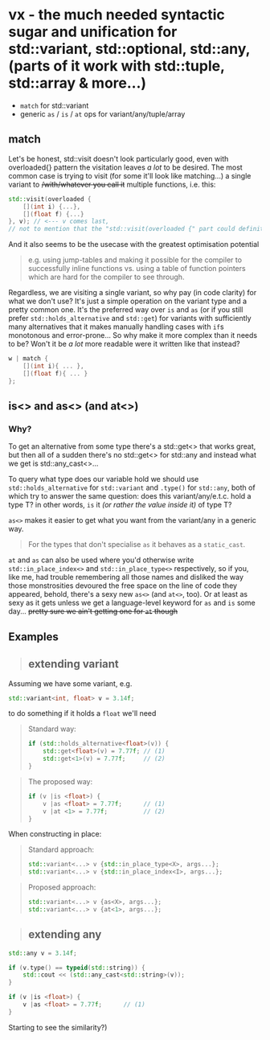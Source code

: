 # vx - the much needed syntactic sugar and unification for std::variant, std::optional, std::any, (parts of it work with std::tuple, std::array & more...)

 - `match` for std::variant 
 - generic `as` / `is` / `at` ops for variant/any/tuple/array

## match
Let's be honest, std::visit doesn't look particularly good, even with overloaded{} pattern the visitation leaves *a lot* to be desired. The most common case is trying to visit (for some it'll look like matching...) a single variant to ~~/with/whatever you call it~~ multiple functions, i.e. this:
```C++
std::visit(overloaded {
    [](int i) {...},
    [](float f) {...}
}, v); // <--- v comes last,
// not to mention that the "std::visit(overloaded {" part could definitely be better...
```
And it also seems to be the usecase with the greatest optimisation potential 
> e.g. using jump-tables and making it possible for the compiler to successfully inline functions vs. using a table of function pointers which are hard for the compiler to see through.

Regardless, we are visiting a single variant, so why pay (in code clarity) for what we don't use?
It's just a simple operation on the variant type and a pretty common one. It's the preferred way over `is` and `as` (or if you still prefer `std::holds_alternative` and `std::get`) for variants with sufficiently many alternatives that it makes manually handling cases with `if`s monotonous and error-prone...
So why make it more complex than it needs to be? Won't it be *a lot* more readable were it written like that instead?
```C++
w | match {
    [](int i){ ... }, 
    [](float f){ ... }
};
```

## is<> and as<> (and at<>)
### Why?
To get an alternative from some type there's a std::get<> that works great, but then all of a sudden there's no std::get<> for std::any and instead what we get is std::any_cast<>...

To query what type does our variable hold we should use `std::holds_alternative` for `std::variant` and `.type()` for `std::any`, both of which try to answer the same question: does this variant/any/e.t.c. hold a type T? in other words, `is` it *(or rather the value inside it)* of type T?

`as<>` makes it easier to get what you want from the variant/any in a generic way. 
> For the types that don't specialise `as` it behaves as a `static_cast`. 

`at` and `as` can also be used where you'd otherwise write   `std::in_place_index<>` and `std::in_place_type<>` respectively, so if you, like me, had trouble remembering all those names and disliked the way those monstrosities devoured the free space on the line of code they appeared, behold, there's a sexy new `as<>` (and `at<>`, too). Or at least as sexy as it gets unless we get a language-level keyword for `as` and `is` some day... ~~pretty sure we ain't getting one for `at` though~~

## Examples
> ## extending variant

Assuming we have some variant, e.g.
```C++
std::variant<int, float> v = 3.14f;
```
to do something if it holds a `float` we'll need
>  Standard way:
> ```C++
> if (std::holds_alternative<float>(v)) {
>     std::get<float>(v) = 7.77f; // (1)
>     std::get<1>(v) = 7.77f;     // (2)
> }
> ```

> The proposed way:
> ```C++
> if (v |is <float>) {
>     v |as <float> = 7.77f;      // (1)
>     v |at <1> = 7.77f;          // (2)
> }
> ```

When constructing in place:
> Standard approach:
> ```C++
> std::variant<...> v {std::in_place_type<X>, args...};
> std::variant<...> v {std::in_place_index<I>, args...};
> ```

> Proposed approach:
> ```C++
> std::variant<...> v {as<X>, args...};
> std::variant<...> v {at<1>, args...};
> ```

> ## extending any

```C++
std::any v = 3.14f;
```

```C++
if (v.type() == typeid(std::string)) {
    std::cout << (std::any_cast<std::string>(v));
}
```

```C++
if (v |is <float>) {
    v |as <float> = 7.77f;      // (1)
}
```
Starting to see the similarity?)
